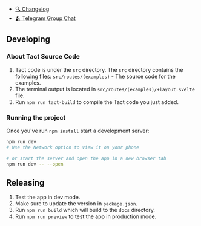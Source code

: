 - [🔍 Changelog](/CHANGELOG.md)
- [🫂 Telegram Group Chat](https://t.me/tactlang)

## Developing

### About Tact Source Code

1. Tact code is under the `src` directory. The `src` directory contains the following files: `src/routes/(examples)` - The source code for the examples.
2. The terminal output is located in `src/routes/(examples)/+layout.svelte` file.
3. Run `npm run tact-build` to compile the Tact code you just added.

### Running the project

Once you've run `npm install` start a development server:

```bash
npm run dev
# Use the Network option to view it on your phone

# or start the server and open the app in a new browser tab
npm run dev -- --open
```

## Releasing

1. Test the app in dev mode.
2. Make sure to update the version in `package.json`.
3. Run `npm run build` which will build to the `docs` directory.
4. Run `npm run preview` to test the app in production mode.
